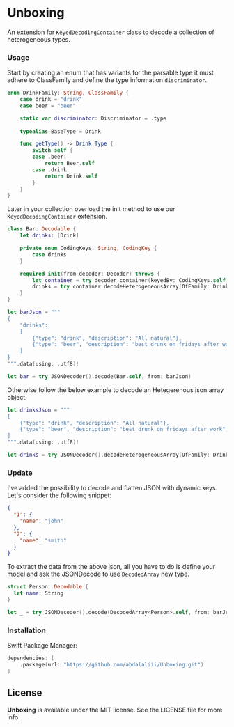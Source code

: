 # Unboxing

An extension for `KeyedDecodingContainer` class to decode a collection of heterogeneous types.

### Usage

Start by creating an enum that has variants for the parsable type it must adhere to ClassFamily and define the type information `discriminator`.

```swift
enum DrinkFamily: String, ClassFamily {
    case drink = "drink"
    case beer = "beer"

    static var discriminator: Discriminator = .type
    
    typealias BaseType = Drink

    func getType() -> Drink.Type {
        switch self {
        case .beer:
            return Beer.self
        case .drink:
            return Drink.self
        }
    }
}
```

Later in your collection overload the init method to use our `KeyedDecodingContainer` extension.

```swift
class Bar: Decodable {
    let drinks: [Drink]

    private enum CodingKeys: String, CodingKey {
        case drinks
    }

    required init(from decoder: Decoder) throws {
        let container = try decoder.container(keyedBy: CodingKeys.self)
        drinks = try container.decodeHeterogeneousArray(OfFamily: DrinkFamily.self, forKey: .drinks)
    }
}

let barJson = """
{
    "drinks":
    [
        {"type": "drink", "description": "All natural"},
        {"type": "beer", "description": "best drunk on fridays after work", "alcohol_content": "5%"}
    ]
}
""".data(using: .utf8)!

let bar = try JSONDecoder().decode(Bar.self, from: barJson)
```

Otherwise follow the below example to decode an Hetegerenous json array object.

```swift
let drinksJson = """
[
    {"type": "drink", "description": "All natural"},
    {"type": "beer", "description": "best drunk on fridays after work", "alcohol_content": "5%"}
]
""".data(using: .utf8)!

let drinks = try JSONDecoder().decodeHeterogeneousArray(OfFamily: DrinkFamily.self, from: drinksJson)
```

### Update

I've added the possibility to decode and flatten JSON with dynamic keys. Let's consider the following snippet:

```json
{
  "1": {
    "name": "john"
  },
  "2": {
    "name": "smith"
  }
}
```
To extract the data from the above json, all you have to do is define your model and ask the JSONDecode to use `DecodedArray` new type.

```swift
struct Person: Decodable {
  let name: String
}

let _ = try JSONDecoder().decode(DecodedArray<Person>.self, from: barJson)
```

### Installation

Swift Package Manager:

```swift
dependencies: [
    .package(url: "https://github.com/abdalaliii/Unboxing.git")
]
```

## License

**Unboxing** is available under the MIT license. See the LICENSE file for more info.
